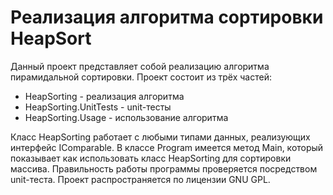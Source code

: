 # Реализация алгоритма сортировки HeapSort

Данный проект представляет собой реализацию алгоритма пирамидальной сортировки. 
Проект состоит из трёх частей:
 - HeapSorting - реализация алгоритма
 - HeapSorting.UnitTests - unit-тесты
 - HeapSorting.Usage - использование алгоритма

Класс HeapSorting работает с любыми типами данных, реализующих интерфейс IComparable. 
В классе Program имеется метод Main, который показывает как использовать класс HeapSorting для сортировки массива. 
Правильность работы программы проверяется посредством unit-теста. 
Проект распространяется по лицензии GNU GPL. 
